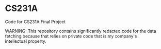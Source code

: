 # CS231A
Code for CS231A Final Project

WARNING: This repository contains significantly redacted code for the data fetching because that relies on private code that is my company's intellectual property. 